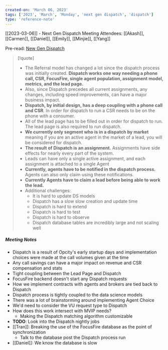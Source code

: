 ```yaml
---
created-on: 'March 06, 2023'
tags: ['2023', 'March', 'Monday', 'next gen dispatch', 'dispatch']
type: 'reference-note'
---
```


[[2023-03-06]] - Next Gen Dispatch Meeting
Attendees: [[Akash]], [[Carmen]], [[Daniel]], [[Emily]], [[Minjie]], [[Yang]]

Pre-read:
[New Gen Dispatch](https://moveinc.atlassian.net/wiki/spaces/CON/pages/116438403099/New+Gen+Dispatch)

> [!quote]
> - The Referral model has changed a lot since the dispatch process was initially created. **Dispatch works one way needing a phone call, CSR, FocusFire, single agent population, assignment model, metrics,  and the lead page.**
> - Also, since Dispatch precedes all current assignments, any changes, including speed improvements, can have a major business impact.
> - **Dispatch, by initial design, has a deep coupling with a phone call and CSR**. In order for dispatch to run a CSR needs to be on the phone with a consumer.
> - All of the lead page has to be filled out in order for dispatch to run. The lead page is also required to run dispatch.
> - **We currently only segment who is in a dispatch by market** meaning if you are an active agent in the market of a lead, you will be considered for dispatch.
> - **The result of Dispatch is an assignment.** Assignments have side effects for nearly every part of the system.
> - Leads can have only a single active assignment, and each assignment is attached to a single Agent
> - **Currently, agents have to be notified in the dispatch process.** Agents can also only claim using these notifications.
> - **Currently Agents have to claim a lead before being able to work the lead.**
> - Additional challenges: 
>    -   It is hard to update DS models
>    -   Dispatch has a slow slow creation and update time
>    -   Dispatch is hard to extend
>    -   Dispatch is hard to test
>    -   Dispatch is hard to observe 
>    -   Dispatch database tables are incredibly large and not scaling well

##### Meeting Notes

- Dispatch is a result of Opcity's early startup days and implementation choices were made at the call volumes given at the time
- Any call savings can have a major impact on revenue and CSR compensation and stats
- Tight coupling between the Lead Page and Dispatch
- FocusFire backend doesn't start any Dispatch requests
- How we implement contracts with agents and brokers are tied back to Dispatch
- Dispatch process is tightly coupled to the data science models
- There was a lot of brainstorming around implementing Agent Choice
- We'd need to consider the VU request type to Dispatch
- How does this work intersect with MVIP needs?
	- Making the Dispatch matching algorithm customizable
- **TODO**: Look into the Dispatch nightly jobs
- [[Tran]]: Breaking the use of the FocusFire database as the point of synchronization
	- Talk to the database post the Dispatch process run
- [[Daniel]]: We know the database is slow